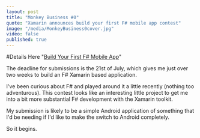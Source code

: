 ```yaml
---
layout: post
title: "Monkey Business #0"
quote: "Xamarin announces build your first F# mobile app contest"
image: "/media/MonkeyBusiness0cover.jpg"
video: false
published: true
---
```


#Details Here "[Build Your First F# Mobile App](http://blog.xamarin.com/contest-build-your-first-f-mobile-app/)"

The deadline for submissions is the 21st of July, which gives me just over two weeks to build an F# Xamarin based application.

I've been curious about F# and played around it a little recently (nothing too adventurous).  This contest looks like an interesting little project to get me into a bit more substantial F# development with the Xamarin toolkit.

My submission is likely to be a simple Android application of something that I'd be needing if I'd like to make the switch to Android completely.

So it begins.